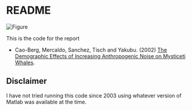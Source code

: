 # README

![Figure](whale/v2.0/delay/1.jpg)

This is the code for the report

* Cao-Berg, Mercaldo, Sanchez, Tisch and Yakubu. (2002) [The Demographic Effects of Increasing Anthropogenic Noise on Mysticeti Whales](https://ecommons.cornell.edu/bitstream/handle/1813/32217/BU-1619-M.pdf?sequence=1). 

## Disclaimer

I have not tried running this code since 2003 using whatever version of Matlab was available at the time.
